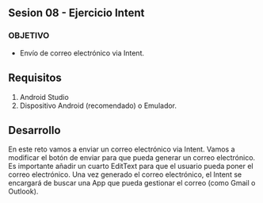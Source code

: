 ## Sesion 08 - Ejercicio Intent

### OBJETIVO 
 - Envío de correo electrónico via Intent. 

## Requisitos
1. Android Studio
2. Dispositivo Android (recomendado) o Emulador.

## Desarrollo
En este reto vamos a enviar un correo electrónico via Intent. Vamos a modificar el botón de enviar para que pueda generar un correo electrónico. Es importante añadir un cuarto EditText para que el usuario pueda poner el correo electrónico. Una vez generado el correo electrónico, el Intent se encargará de buscar una App que pueda gestionar el correo (como Gmail o Outlook). 
